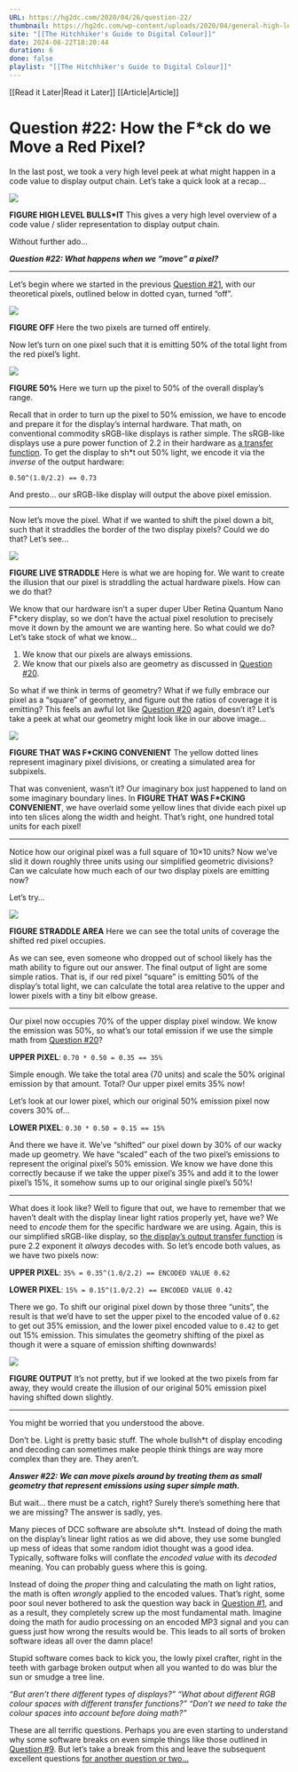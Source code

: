 ```yaml
---
URL: https://hg2dc.com/2020/04/26/question-22/
thumbnail: https://hg2dc.com/wp-content/uploads/2020/04/general-high-level-overview-2.png
site: "[[The Hitchhiker's Guide to Digital Colour]]"
date: 2024-08-22T18:20:44
duration: 6
done: false
playlist: "[[The Hitchhiker's Guide to Digital Colour]]"
---
```

[[Read it Later|Read it Later]] [[Article|Article]] 
# Question #22: How the F*ck do we Move a Red Pixel?

In the last post, we took a very high level peek at what might happen in a code value to display output chain. Let’s take a quick look at a recap…

![](https://hg2dc.com/wp-content/uploads/2020/04/general-high-level-overview-2.png?w=800)

**FIGURE HIGH LEVEL BULLS\*IT** This gives a very high level overview of a code value / slider representation to display output chain.

Without further ado…

***Question #22: What happens when we “move” a pixel?***

---

Let’s begin where we started in the previous [Question #21](https://hg2dc.com/question-21), with our theoretical pixels, outlined below in dotted cyan, turned “off”.

![](https://hg2dc.com/wp-content/uploads/2021/12/two-pixels-large-grid-1.png?w=800)

**FIGURE OFF** Here the two pixels are turned off entirely.

Now let’s turn on one pixel such that it is emitting 50% of the total light from the red pixel’s light.

![](https://hg2dc.com/wp-content/uploads/2021/12/red-pixel-on.png?w=800)

**FIGURE 50%** Here we turn up the pixel to 50% of the overall display’s range.

Recall that in order to turn up the pixel to 50% emission, we have to encode and prepare it for the display’s internal hardware. That math, on conventional commodity sRGB-like displays is rather simple. The sRGB-like displays use a pure power function of 2.2 in their hardware as [a transfer function](https://hg2dc.com/question-6). To get the display to sh\*t out 50% light, we encode it via the *inverse* of the output hardware:

`0.50^(1.0/2.2) == 0.73`

And presto… our sRGB-like display will output the above pixel emission.

---

Now let’s move the pixel. What if we wanted to shift the pixel down a bit, such that it straddles the border of the two display pixels? Could we do that? Let’s see…

![](https://hg2dc.com/wp-content/uploads/2021/12/red-pixel-moved-down-grid-off.png?w=800)

**FIGURE LIVE STRADDLE** Here is what we are hoping for. We want to create the illusion that our pixel is straddling the actual hardware pixels. How can we do that?

We know that our hardware isn’t a super duper Uber Retina Quantum Nano F\*ckery display, so we don’t have the actual pixel resolution to precisely move it down by the amount we are wanting here. So what could we do? Let’s take stock of what we know…

1.  We know that our pixels are always emissions.
2.  We know that our pixels also are geometry as discussed in [Question #20](https://hg2dc.com/question-20).

So what if we think in terms of geometry? What if we fully embrace our pixel as a “square” of geometry, and figure out the ratios of coverage it is emitting? This feels an awful lot like [Question #20](https://hg2dc.com/question-20) again, doesn’t it? Let’s take a peek at what our geometry might look like in our above image…

![](https://hg2dc.com/wp-content/uploads/2021/12/red-pixel-on-moved-down-grid-on.png?w=800)

**FIGURE THAT WAS F\*CKING CONVENIENT** The yellow dotted lines represent imaginary pixel divisions, or creating a simulated area for subpixels.

That was convenient, wasn’t it? Our imaginary box just happened to land on some imaginary boundary lines. In **FIGURE THAT WAS F\*CKING CONVENIENT**, we have overlaid some yellow lines that divide each pixel up into ten slices along the width and height. That’s right, one hundred total units for each pixel!

---

Notice how our original pixel was a full square of 10×10 units? Now we’ve slid it down roughly three units using our simplified geometric divisions? Can we calculate how much each of our two display pixels are emitting now?

Let’s try…

![](https://hg2dc.com/wp-content/uploads/2021/12/descriptive-text-grid-on.png?w=800)

**FIGURE STRADDLE AREA** Here we can see the total units of coverage the shifted red pixel occupies.

As we can see, even someone who dropped out of school likely has the math ability to figure out our answer. The final output of light are some simple ratios. That is, if our red pixel “square” is emitting 50% of the display’s total light, we can calculate the total area relative to the upper and lower pixels with a tiny bit elbow grease.

---

Our pixel now occupies 70% of the upper display pixel window. We know the emission was 50%, so what’s our total emission if we use the simple math from [Question #20](https://hg2dc.com/question-20)?

**UPPER PIXEL**: `0.70 * 0.50 = 0.35 == 35%`

Simple enough. We take the total area (70 units) and scale the 50% original emission by that amount. Total? Our upper pixel emits 35% now!

Let’s look at our lower pixel, which our original 50% emission pixel now covers 30% of…

**LOWER PIXEL**: `0.30 * 0.50 = 0.15 == 15%`

And there we have it. We’ve “shifted” our pixel down by 30% of our wacky made up geometry. We have “scaled” each of the two pixel’s emissions to represent the original pixel’s 50% emission. We know we have done this correctly because if we take the upper pixel’s 35% and add it to the lower pixel’s 15%, it somehow sums up to our original single pixel’s 50%!

---

What does it look like? Well to figure that out, we have to remember that we haven’t dealt with the display linear light ratios properly yet, have we? We need to *encode* them for the specific hardware we are using. Again, this is our simplified sRGB-like display, so [the display’s output transfer function](https://hg2dc.com/question-6) is pure 2.2 exponent it *always* decodes with. So let’s encode both values, as we have two pixels now:

**UPPER PIXEL**: `35% = 0.35^(1.0/2.2) == ENCODED VALUE 0.62`

**LOWER PIXEL**: `15% = 0.15^(1.0/2.2) == ENCODED VALUE 0.42`

There we go. To shift our original pixel down by those three “units”, the result is that we’d have to set the upper pixel to the encoded value of `0.62` to get out 35% emission, and the lower pixel encoded value to `0.42` to get out 15% emission. This simulates the geometry shifting of the pixel as though it were a square of emission shifting downwards!

![](https://hg2dc.com/wp-content/uploads/2021/12/final-red-subpixels.png?w=800)

**FIGURE OUTPUT** It’s not pretty, but if we looked at the two pixels from far away, they would create the illusion of our original 50% emission pixel having shifted down slightly.

---

You might be worried that you understood the above.

Don’t be. Light is pretty basic stuff. The whole bullsh\*t of display encoding and decoding can sometimes make people think things are way more complex than they are. They aren’t.

***Answer #22: We can move pixels around by treating them as small geometry that represent emissions using super simple math.***

But wait… there must be a catch, right? Surely there’s something here that we are missing? The answer is sadly, yes.

Many pieces of DCC software are absolute sh\*t. Instead of doing the math on the display’s linear light ratios as we did above, they use some bungled up mess of ideas that some random idiot thought was a good idea. Typically, software folks will conflate the *encoded value* with its *decoded* meaning. You can probably guess where this is going.

Instead of doing the *proper* thing and calculating the math on light ratios, the math is often *wrongly* applied to the encoded values. That’s right, some poor soul never bothered to ask the question way back in [Question #1](https://hg2dc.com/question-1), and as a result, they completely screw up the most fundamental math. Imagine doing the math for audio processing on an encoded MP3 signal and you can guess just how wrong the results would be. This leads to all sorts of broken software ideas all over the damn place!

Stupid software comes back to kick you, the lowly pixel crafter, right in the teeth with garbage broken output when all you wanted to do was blur the sun or smudge a tree line.

*“But aren’t there different types of displays?” “What about different RGB colour spaces with different transfer functions?” “Don’t we need to take the colour spaces into account before doing math?”*

These are all terrific questions. Perhaps you are even starting to understand why some software breaks on even simple things like those outlined in [Question #9](https://hg2dc.com/question-9). But let’s take a break from this and leave the subsequent excellent questions [for another question or two…](https://hg2dc.com/question-23)

